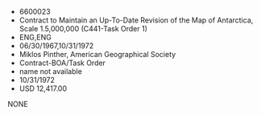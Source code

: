 * 6600023
* Contract to Maintain an Up-To-Date Revision of the Map of   Antarctica, Scale 1.5,000,000 (C441-Task Order 1)
* ENG,ENG
* 06/30/1967,10/31/1972
* Miklos Pinther, American Geographical Society
* Contract-BOA/Task Order
*   name not available
* 10/31/1972
* USD 12,417.00

NONE
